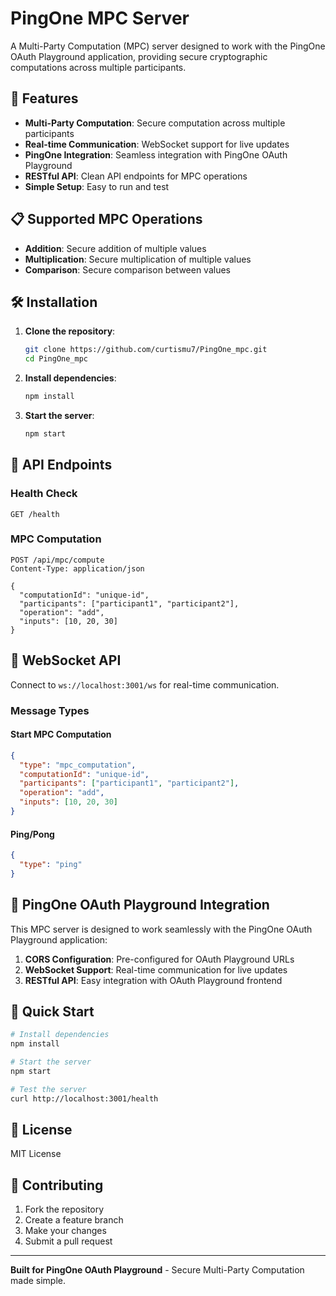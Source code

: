 # PingOne MPC Server

A Multi-Party Computation (MPC) server designed to work with the PingOne OAuth Playground application, providing secure cryptographic computations across multiple participants.

## 🚀 Features

- **Multi-Party Computation**: Secure computation across multiple participants
- **Real-time Communication**: WebSocket support for live updates
- **PingOne Integration**: Seamless integration with PingOne OAuth Playground
- **RESTful API**: Clean API endpoints for MPC operations
- **Simple Setup**: Easy to run and test

## 📋 Supported MPC Operations

- **Addition**: Secure addition of multiple values
- **Multiplication**: Secure multiplication of multiple values
- **Comparison**: Secure comparison between values

## 🛠️ Installation

1. **Clone the repository**:
   ```bash
   git clone https://github.com/curtismu7/PingOne_mpc.git
   cd PingOne_mpc
   ```

2. **Install dependencies**:
   ```bash
   npm install
   ```

3. **Start the server**:
   ```bash
   npm start
   ```

## 📡 API Endpoints

### Health Check
```http
GET /health
```

### MPC Computation
```http
POST /api/mpc/compute
Content-Type: application/json

{
  "computationId": "unique-id",
  "participants": ["participant1", "participant2"],
  "operation": "add",
  "inputs": [10, 20, 30]
}
```

## 🔌 WebSocket API

Connect to `ws://localhost:3001/ws` for real-time communication.

### Message Types

#### Start MPC Computation
```json
{
  "type": "mpc_computation",
  "computationId": "unique-id",
  "participants": ["participant1", "participant2"],
  "operation": "add",
  "inputs": [10, 20, 30]
}
```

#### Ping/Pong
```json
{
  "type": "ping"
}
```

## 🔗 PingOne OAuth Playground Integration

This MPC server is designed to work seamlessly with the PingOne OAuth Playground application:

1. **CORS Configuration**: Pre-configured for OAuth Playground URLs
2. **WebSocket Support**: Real-time communication for live updates
3. **RESTful API**: Easy integration with OAuth Playground frontend

## 🚀 Quick Start

```bash
# Install dependencies
npm install

# Start the server
npm start

# Test the server
curl http://localhost:3001/health
```

## 📄 License

MIT License

## 🤝 Contributing

1. Fork the repository
2. Create a feature branch
3. Make your changes
4. Submit a pull request

---

**Built for PingOne OAuth Playground** - Secure Multi-Party Computation made simple.